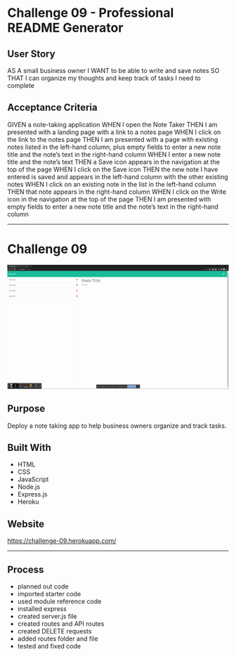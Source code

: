 #   Challenge 09 - Professional README Generator

##  User Story

AS A small business owner
I WANT to be able to write and save notes
SO THAT I can organize my thoughts and keep track of tasks I need to complete

## Acceptance Criteria

GIVEN a note-taking application
WHEN I open the Note Taker
THEN I am presented with a landing page with a link to a notes page
WHEN I click on the link to the notes page
THEN I am presented with a page with existing notes listed in the left-hand column, plus empty fields to enter a new note title and the note’s text in the right-hand column
WHEN I enter a new note title and the note’s text
THEN a Save icon appears in the navigation at the top of the page
WHEN I click on the Save icon
THEN the new note I have entered is saved and appears in the left-hand column with the other existing notes
WHEN I click on an existing note in the list in the left-hand column
THEN that note appears in the right-hand column
WHEN I click on the Write icon in the navigation at the top of the page
THEN I am presented with empty fields to enter a new note title and the note’s text in the right-hand column

---

# Challenge 09
![GIF](dist/recording.gif)


## Purpose
Deploy a note taking app to help business owners organize and track tasks.

## Built With
* HTML
* CSS
* JavaScript
* Node.js
* Express.js
* Heroku

## Website
https://challenge-09.herokuapp.com/

---

## Process

* planned out code
* imported starter code
* used module reference code
* installed express
* created server.js file
* created routes and API routes
* created DELETE requests
* added routes folder and file
* tested and fixed code